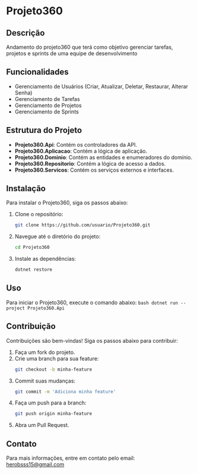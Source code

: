 # Projeto360

## Descrição
Andamento do projeto360 que terá como objetivo gerenciar tarefas, projetos e sprints de uma equipe de desenvolvimento

## Funcionalidades
- Gerenciamento de Usuários (Criar, Atualizar, Deletar, Restaurar, Alterar Senha)
- Gerenciamento de Tarefas 
- Gerenciamento de Projetos
- Gerenciamento de Sprints


## Estrutura do Projeto
- **Projeto360.Api**: Contém os controladores da API.
- **Projeto360.Aplicacao**: Contém a lógica de aplicação.
- **Projeto360.Dominio**: Contém as entidades e enumeradores do domínio.
- **Projeto360.Repositorio**: Contém a lógica de acesso a dados.
- **Projeto360.Servicos**: Contém os serviços externos e interfaces.

## Instalação
Para instalar o Projeto360, siga os passos abaixo:

1. Clone o repositório:
    ```bash
    git clone https://github.com/usuario/Projeto360.git
    ```
2. Navegue até o diretório do projeto:
    ```bash
    cd Projeto360
    ```
3. Instale as dependências:
    ```bash
    dotnet restore
    ```

## Uso
Para iniciar o Projeto360, execute o comando abaixo:
    ```bash
    dotnet run --project Projeto360.Api
    ```

## Contribuição
Contribuições são bem-vindas! Siga os passos abaixo para contribuir:

1. Faça um fork do projeto.
2. Crie uma branch para sua feature:
    ```bash
    git checkout -b minha-feature
    ```
3. Commit suas mudanças:
    ```bash
    git commit -m 'Adiciona minha feature'
    ```
4. Faça um push para a branch:
    ```bash
    git push origin minha-feature
    ```
5. Abra um Pull Request.

## Contato
Para mais informações, entre em contato pelo email: herobsss15@gmail.com
